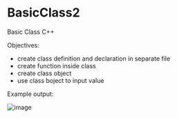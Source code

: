 # BasicClass2
Basic Class C++


Objectives:
- create class definition and declaration in separate file
- create function inside class
- create class object
- use class boject to input value



Example output:

![image](https://user-images.githubusercontent.com/97081479/186000585-bad83f21-c462-408f-94f8-9002229e300b.png)
